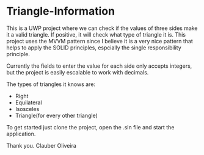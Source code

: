 # Triangle-Information
This is a UWP project where we can check if the values of three sides make it a valid triangle. If positive, it will check what type of triangle it is.
This project uses the MVVM pattern since I believe it is a very nice pattern that helps to apply the SOLID principles, espcially the single responsibility principle.

Currently the fields to enter the value for each side only accepts integers, but the project is easily escalable to work with decimals.

The types of triangles it knows are:
- Right
- Equilateral
- Isosceles
- Triangle(for every other triangle)

To get started just clone the project, open the .sln file and start the application.

Thank you.
Clauber Oliveira
